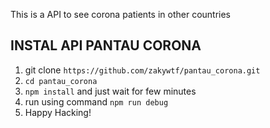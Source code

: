 This is a API to see corona patients in other countries

## INSTAL API PANTAU CORONA

1. git clone `https://github.com/zakywtf/pantau_corona.git`
2. `cd pantau_corona`
3. `npm install` and just wait for few minutes
4. run using command `npm run debug`
5. Happy Hacking!